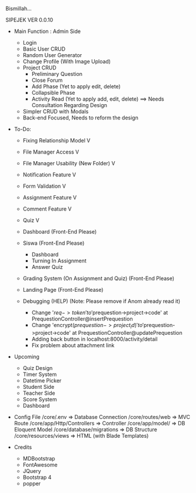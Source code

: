 Bismillah...

SIPEJEK VER 0.0.10

- Main Function : Admin Side
	- Login
	- Basic User CRUD
	- Random User Generator
	- Change Profile (With Image Upload)
	- Project CRUD
		- Preliminary Question
		- Close Forum 
		- Add Phase (Yet to apply edit, delete)
		- Collapsible Phase
		- Activity Read (Yet to apply add, edit, delete) ==> Needs Consultation Regarding Design 
	- Simpler CRUD with Modals
	- Back-end Focused, Needs to reform the design




- To-Do:
	- Fixing Relationship Model					V
	- File Manager Access						V
	- File Manager Usability (New Folder)		V
	- Notification Feature						V
	- Form Validation							V

	- Assignment Feature						V
	- Comment Feature							V			
	- Quiz										V

	- Dashboard									(Front-End Please)
	- Siswa 									(Front-End Please)
		- Dashboard
		- Turning In Assignment
		- Answer Quiz
	- Grading System (On Assignment and Quiz)	(Front-End Please)
	- Landing Page								(Front-End Please)
	- Debugging									(HELP) (Note: Please remove if Anom already read it)
		- Change '$req->token' to '$prequestion->project->code' at PrequestionController@insertPrequestion
		- Change 'encrypt($prequestion->project_id)' to '$prequestion->project->code' at PrequestionController@updatePrequestion
		- Adding back button in localhost:8000/activity/detail
		- Fix problem about attachment link
- Upcoming
	- Quiz Design
	- Timer System
	- Datetime Picker
	- Student Side
	- Teacher Side
	- Score System
	- Dashboard

- Config File
	/core/.env 			=> Database Connection
	/core/routes/web 		=> MVC Route
	/core/app/Http/Controllers	=> Controller
	/core/app/model/		=> DB Eloquent Model
	/core/database/migrations	=> DB Structure
	/core/resources/views		=> HTML (with Blade Templates)

- Credits
	- MDBootstrap
	- FontAwesome
	- JQuery
	- Bootstrap 4
	- popper